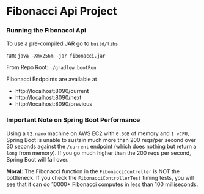 # Fibonacci Api Project

### Running the Fibonacci Api

To use a pre-compiled JAR go to `build/libs`

run: `java -Xmx256m -jar fibonacci.jar`

From Repo Root: `./gradlew bootRun`

Fibonacci Endpoints are available at
- http://localhost:8090/current
- http://localhost:8090/next
- http://localhost:8090/previous

### Important Note on Spring Boot Performance

Using a `t2.nano` machine on AWS EC2 with `0.5GB` of memory and `1 vCPU`, 
Spring Boot is unable to sustain much more than 200 reqs/per second over 30 seconds 
against the `/current` endpoint (which does nothing but return a `long` from memory).
If you go much higher than the 200 reqs per second, Spring Boot will fall over.

**Moral:** The Fibonacci function in the `FibonacciController` is NOT the bottleneck. 
If you check the `FibonacciControllerTest` timing tests, you will see that it can do
10000+ Fibonacci computes in less than 100 milliseconds.



